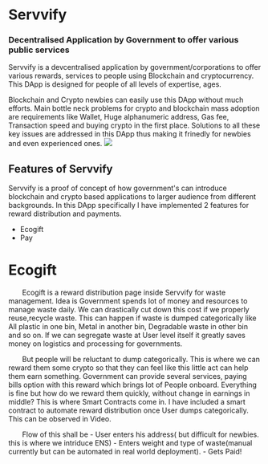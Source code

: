 # Servvify #

### Decentralised Application by Government to offer various public services


   Servvify is a devcentralised application by government/corporations to offer various rewards, services to people using Blockchain and cryptocurrency. This DApp is designed for people of all levels of expertise, ages. 

   Blockchain and Crypto newbies can easily use this DApp without much efforts. Main bottle neck problems for crypto and blockchain mass adoption are requirements like Wallet, Huge alphanumeric address, Gas fee, Transaction speed and buying crypto in the first place. Solutions to all these key issues are addressed in this DApp thus making it frinedly for newbies and even experienced ones.
<img src="img/test.png" >

## Features of Servvify
   Servvify is a proof of concept of how government's can introduce blockchain and crypto based applications to larger audience from different backgrounds. In this DApp specifically I have implemented 2 features for reward distribution and payments.
   - Ecogift
   - Pay
   
# Ecogift
&nbsp; &nbsp; &nbsp; &nbsp;Ecogift is a reward distribution page inside Servvify for waste management. Idea is Government spends lot of money and resources to manage waste daily. We can drastically cut down this cost if we properly reuse,recycle waste. This can happen if waste is dumped categorically like All plastic in one bin, Metal in another bin, Degradable waste in other bin and so on. If we can segregate waste at User level itself it greatly saves money on logistics and processing for governments. 
   
&nbsp; &nbsp; &nbsp; &nbsp;But people will be reluctant to dump categorically. This is where we can reward them some crypto so that they can feel like this little act can help them earn something. Government can provide several services, paying bills option with this reward which brings lot of People onboard. Everything is fine but how do we reward them quickly, without change in earnings in middle? This is where Smart Contracts come in. I have included a smart contract to automate reward distribution once User dumps categorically. This can be observed in Video.
   
 &nbsp; &nbsp; &nbsp; &nbsp;Flow of this shall be
      - User enters his address( but difficult for newbies. this is where we intriduce ENS)
      - Enters weight and type of waste(manual currently but can be automated in real world deployment).
      - Gets Paid!
  
   
